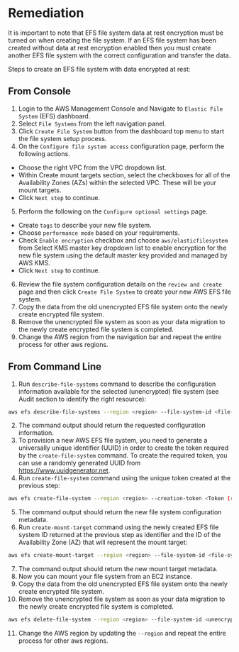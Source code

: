 # Remediation

It is important to note that EFS file system data at rest encryption must be turned on when creating the file system.
If an EFS file system has been created without data at rest encryption enabled then you must create another EFS file system with the correct configuration and transfer the data.

Steps to create an EFS file system with data encrypted at rest:

## From Console

1. Login to the AWS Management Console and Navigate to `Elastic File System` (EFS) dashboard.
2. Select `File Systems` from the left navigation panel.
3. Click `Create File System` button from the dashboard top menu to start the file system setup process.
4. On the `Configure file system access` configuration page, perform the following actions.

- Choose the right VPC from the VPC dropdown list.
- Within Create mount targets section, select the checkboxes for all of the Availability Zones (AZs) within the selected VPC. These will be your mount targets.
- Click `Next step` to continue.

5. Perform the following on the `Configure optional settings` page.

- Create `tags` to describe your new file system.
- Choose `performance mode` based on your requirements.
- Check `Enable encryption` checkbox and choose `aws/elasticfilesystem` from Select KMS master key dropdown list to enable encryption for the new file system using the default master key provided and managed by AWS KMS.
- Click `Next step` to continue.

6. Review the file system configuration details on the `review and create` page and then click `Create File System` to create your new AWS EFS file system.
7. Copy the data from the old unencrypted EFS file system onto the newly create encrypted file system.
8. Remove the unencrypted file system as soon as your data migration to the newly create encrypted file system is completed.
9. Change the AWS region from the navigation bar and repeat the entire process for other aws regions.

## From Command Line

1. Run `describe-file-systems` command to describe the configuration information available for the selected (unencrypted) file system (see Audit section to identify the right resource):

```sh
aws efs describe-file-systems --region <region> --file-system-id <file-system-id from audit section step 2 output>
```

2. The command output should return the requested configuration information.
3. To provision a new AWS EFS file system, you need to generate a universally unique identifier (UUID) in order to create the token required by the `create-file-system` command. To create the required token, you can use a randomly generated UUID from <https://www.uuidgenerator.net>.
4. Run `create-file-system` command using the unique token created at the previous step:

```sh
aws efs create-file-system --region <region> --creation-token <Token (randomly generated UUID from step 3)> --performance-mode generalPurpose --encrypted
```

5. The command output should return the new file system configuration metadata.
6. Run `create-mount-target` command using the newly created EFS file system ID returned at the previous step as identifier and the ID of the Availability Zone (AZ) that will represent the mount target:

```sh
aws efs create-mount-target --region <region> --file-system-id <file-system-id> --subnet-id <subnet-id>
```

7. The command output should return the new mount target metadata.
8. Now you can mount your file system from an EC2 instance.
9. Copy the data from the old unencrypted EFS file system onto the newly create encrypted file system.
10. Remove the unencrypted file system as soon as your data migration to the newly create encrypted file system is completed.

```sh
aws efs delete-file-system --region <region> --file-system-id <unencrypted-file-system-id>
```

11. Change the AWS region by updating the `--region` and repeat the entire process for other aws regions.
